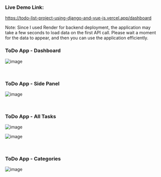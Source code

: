 ### Live Demo Link:
https://todo-list-project-using-django-and-vue-js.vercel.app/dashboard

Note: Since I used Render for backend deployment, the application may take a few seconds to load data on the first API call.
Please wait a moment for the data to appear, and then you can use the application efficiently.


### ToDo App - Dashboard
![image](https://github.com/user-attachments/assets/4834755c-8d57-4711-a48a-36a596f03979)

<br>

### ToDo App - Side Panel 
![image](https://github.com/user-attachments/assets/7c048856-0ea2-4b7e-8cf4-9a1b763eb1b4)

<br>

### ToDo App - All Tasks
![image](https://github.com/user-attachments/assets/87a73fb8-2124-485c-938c-a235390e7622)

![image](https://github.com/user-attachments/assets/c7ea5ccf-c9bc-48c7-966a-34dc195ab476)

<br>

### ToDo App - Categories
![image](https://github.com/user-attachments/assets/c03f266a-4a91-44c4-a66f-e276c6ff4154)
